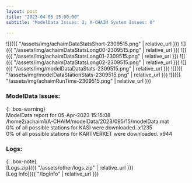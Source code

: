 ```yaml
---
layout: post
title: "2023-04-05 15:00:00"
subtitle: "ModelData Issues: 2; A-CHAIM System Issues: 0"

---
```


![]({{ "/assets/img/achaimDataStatsShort-2309515.png" | relative_url }})
![]({{ "/assets/img/achaimDataStatsLong00-2309515.png" | relative_url }})
![]({{ "/assets/img/achaimDataStatsLong01-2309515.png" | relative_url }})
![]({{ "/assets/img/achaimDataStatsLong02-2309515.png" | relative_url }})
![]({{ "/assets/img/modelDataDataStats-2309515.png" | relative_url }})
![]({{ "/assets/img/modelDataStationStats-2309515.png" | relative_url }})
![]({{ "/assets/img/achaimRunTime-2309515.png" | relative_url }})


### ModelData Issues:  
  
{: .box-warning}  
 ModelData report for 05-Apr-2023 15:15:08   
 /home2/achaim1/A-CHAIM/modelData/2023/095/15/modelData.mat   
 0% of all possible stations for KASI were downloaded. x1235   
 0% of all possible stations for KARTVERKET were downloaded. x944   
  


### Logs:  
  
{: .box-note}  
[Logs.zip]({{ "/assets/other/logs.zip" | relative_url }})  
[Log Info]({{ "/logInfo" | relative_url }})  
